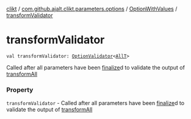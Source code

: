 [clikt](../../index.md) / [com.github.ajalt.clikt.parameters.options](../index.md) / [OptionWithValues](index.md) / [transformValidator](./transform-validator.md)

# transformValidator

`val transformValidator: `[`OptionValidator`](../-option-validator.md)`<`[`AllT`](index.md#AllT)`>`

Called after all parameters have been [finalize](finalize.md)d to validate the output of [transformAll](transform-all.md)

### Property

`transformValidator` - Called after all parameters have been [finalize](finalize.md)d to validate the output of [transformAll](transform-all.md)